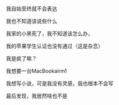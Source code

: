 我自始至终就不会表达

我也不知道该说些什么

我家的小黑死了，我不知道该怎么办，

我的苹果学生认证也没有通过（这是杂念）

我是疯了嘛？

我想要一台MacBookairm1

我想写小说，可是我没有灵感，我也根本不会写

最后发现，我居然啥也不是

